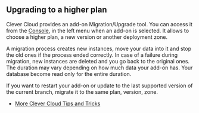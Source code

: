 ## Upgrading to a higher plan

Clever Cloud provides an add-on Migration/Upgrade tool. You can access it from the [Console](https://console.clever-cloud.com), in the left menu when an add-on is selected. It allows to choose a higher plan, a new version or another deployment zone.

A migration process creates new instances, move your data into it and stop the old ones if the process ended correctly. In case of a failure during migration, new instances are deleted and you go back to the original ones.
The duration may vary depending on how much data your add-on has. Your database become read only for the entire duration.

If you want to restart your add-on or update to the last supported version of the current branch, migrate it to the same plan, version, zone. 

- [More Clever Cloud Tips and Tricks](/developers/doc/best-practices/tips_and_tricks/)
